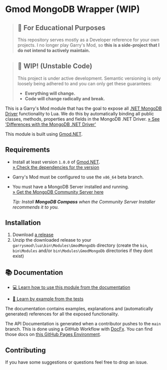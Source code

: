 # Gmod MongoDB Wrapper (WIP)

> ## 🏫 For Educational Purposes
> This repository serves mostly as a Developer reference for your own projects. I no longer play Garry's Mod, so **this is a side-project that I do not intend to actively maintain.**

> ## 🚧 WIP! (Unstable Code)
> This project is under active development. Semantic versioning is only loosely being adhered to and you can only get these guarantees:
> * **Everything will change.**
> * **Code will change radically and break.**

This is a Garry's Mod module that has the goal to expose all [.NET MongoDB Driver](https://docs.mongodb.com/drivers/csharp/) functionality to Lua. We do this by automatically binding all public classes, methods, properties and fields in the MongoDB .NET Driver. [&raquo; See 'Differences with the MongoDB .NET Driver'](https://luttje.github.io/gmod-net-mongodb/#differences-with-the-mongodb-net-driver)

This module is built using [Gmod.NET](https://github.com/GmodNET/GmodDotNet).

## Requirements

* Install at least version `1.0.0` of [Gmod.NET](https://github.com/GmodNET/GmodDotNet).    
    [&raquo; Check the dependencies for the version](https://github.com/luttje/gmod-net-mongodb/network/dependencies)
* Garry's Mod must be configured to use the `x86_64` beta branch.
* You must have a MongoDB Server installed and running.    
    [&raquo; Get the MongoDB Community Server here](https://www.mongodb.com/try/download/community)

    *Tip: Install **MongoDB Compass** when the Community Server Installer recommends it to you.*

## Installation

1. Download [a release](https://github.com/luttje/gmod-net-mongodb/releases)
2. Unzip the downloaded release to your `garrysmod\lua\bin\Modules\GmodMongoDb` directory (create the `bin`, `bin\Modules` and/or `bin\Modules\GmodMongoDb` directories if they dont exist)

## 📚 Documentation

* [💻 Learn how to use this module from the documentation](https://luttje.github.io/gmod-net-mongodb)

* [🧪 Learn by example from the tests](./GmodMongoDb/Tests/Lua/gmodmongodb/)

The documentation contains examples, explanations and (automatically generated) references for all the exposed functionality.

The API Documentation is generated when a contributor pushes to the `main` branch. This is done using a GitHub Workflow with [DocFx](https://dotnet.github.io/docfx/). You can find those docs on [this GitHub Pages Environment](https://luttje.github.io/gmod-net-mongodb/).

## Contributing

If you have some suggestions or questions feel free to drop an issue.
